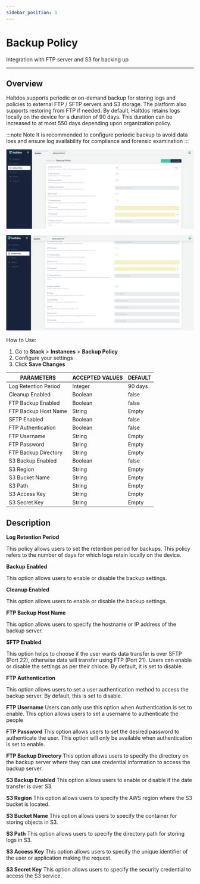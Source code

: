 ```yaml
---
sidebar_position: 3
---
```


# Backup Policy

Integration with FTP server and S3 for backing up

---

## Overview

Haltdos supports periodic or on-demand backup for storing logs and policies to external FTP / SFTP servers and S3 storage. The platform also supports restoring from FTP if needed.
By default, Haltdos retains logs locally on the device for a duration of 90 days. This duration can be increased to at most 550 days depending upon organization policy.

:::note Note 
It is recommended to configure periodic backup to avoid data loss and ensure log availability for compliance and forensic examination
:::

![Backup Policy1](/img/platform/v7/docs/backup1.png)

![Backup Policy2](/img/platform/v7/docs/backup2.png)

How to Use:
1. Go to **Stack** > **Instances** > **Backup Policy**
2. Configure your settings
3. Click **Save Changes**

| PARAMETERS           | ACCEPTED VALUES     | DEFAULT |
|----------------------|---------------------|---------|
| Log Retention Period | Integer             | 90 days |
| Cleanup Enabled      | Boolean             | false   |
| FTP Backup Enabled   | Boolean             | false   |
| FTP Backup Host Name | String              | Empty   |
| SFTP Enabled         | Boolean             | false   |
| FTP Authentication   | Boolean             | false   |
| FTP Username         | String              | Empty   |
| FTP Password         | String              | Empty   |
| FTP Backup Directory | String              | Empty   |
| S3 Backup Enabled    | Boolean             | false   |
| S3 Region            | String              | Empty   |
| S3 Bucket Name       | String              | Empty   |
| S3 Path              | String              | Empty   |
| S3 Access Key        | String              | Empty   |
| S3 Secret Key        | String              | Empty   |

## Description

**Log Retention Period**

This policy allows users to set the retention period for backups. This policy refers to the number of days for which logs retain locally on the device.

**Backup Enabled**

This option allows users to enable or disable the backup settings.

**Cleanup Enabled**

This option allows users to enable or disable the backup settings.

**FTP Backup Host Name**

This option allows users to specify the hostname or IP address of the backup server. 

**SFTP Enabled**

This option helps to choose if the user wants data transfer is over SFTP (Port 22), otherwise data will transfer using FTP (Port 21). Users can enable or disable the settings as per their chioce. By default, it is set to disable.

**FTP Authentication**

This option allows users to set a user authentication method to access the backup server. By default, this is set to disable.

**FTP Username**
Users can only use this option when Authentication is set to enable. This option allows users to set a username to authenticate the people

**FTP Password**
This option allows users to set the desired password to authenticate the user. This option will only be available when authentication is set to enable.

**FTP Backup Directory**
This option allows users to specify the directory on the backup server where they can use credential information to access the backup server.

**S3 Backup Enabled**
This option allows users to enable or disable if the date transfer is over S3.

**S3 Region**
This option allows users to specify the AWS region where the S3 bucket is located.

**S3 Bucket Name**
This option allows users to specify the container for storing objects in S3.

**S3 Path**
This option allows users to specify the directory path for storing logs in S3.

**S3 Access Key**
This option allows users to specify the unique identifier of the user or application making the request.

**S3 Secret Key**
This option allows users to specify the security credential to access the S3 service.
